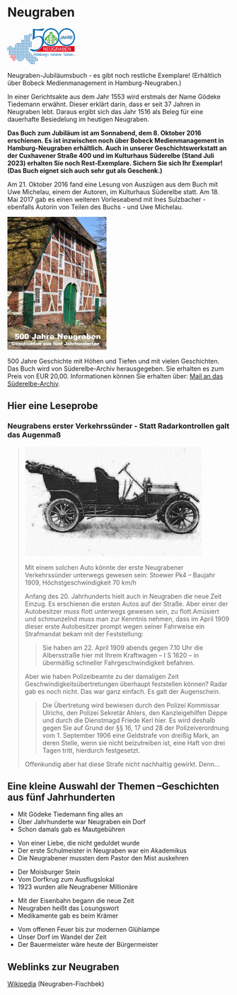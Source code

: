 # Neugraben

![](/img/wsb_180x81_500J_Neugraben.png)

Neugraben-Jubiläumsbuch - es gibt noch restliche Exemplare!
(Erhältlich über Bobeck Medienmanagement in Hamburg-Neugraben.)

In einer Gerichtsakte aus dem Jahr 1553 wird erstmals der Name Gödeke Tiedemann erwähnt. Dieser erklärt darin, dass er seit 37 Jahren in
Neugraben lebt. Daraus ergibt sich das Jahr 1516 als Beleg für eine dauerhafte Besiedelung im heutigen Neugraben.

**Das Buch zum Jubiläum ist am Sonnabend, dem 8. Oktober 2016 erschienen. Es ist inzwischen noch über Bobeck Medienmanagement in Hamburg-Neugraben erhältlich. Auch in unserer Geschichtswerkstatt an der Cuxhavener Straße 400 und im Kulturhaus Süderelbe (Stand Juli 2023) erhalten Sie noch Rest-Exemplare. Sichern Sie sich Ihr Exemplar! (Das Buch eignet sich auch sehr gut als Geschenk.)**

Am 21. Oktober 2016 fand eine Lesung von Auszügen aus dem Buch mit Uwe Michelau, einem der Autoren, im Kulturhaus Süderelbe statt. Am 18. Mai 2017 gab es einen weiteren Vorleseabend mit Ines Sulzbacher - ebenfalls Autorin von Teilen des Buchs - und Uwe Michelau.

![](/img/Buchtitel_klein.png)

500 Jahre Geschichte mit Höhen und Tiefen und mit vielen Geschichten. Das Buch wird von Süderelbe-Archiv herausgegeben. Sie erhalten es zum Preis von EUR 20,00. Informationen können Sie erhalten über: [Mail an das Süderelbe-Archiv](mailto:info@suederelbe-archiv.de).

## Hier eine Leseprobe

### Neugrabens erster Verkehrssünder - Statt Radarkontrollen galt das Augenmaß

> ![](/img/wsb_400x246_Stoewer_PK4.jpg)
>
> Mit einem solchen Auto könnte der erste Neugrabener Verkehrssünder unterwegs gewesen sein: Stoewer Pk4 – Baujahr 1909, Höchstgeschwindigkeit 70 km/h
>
> Anfang des 20. Jahrhunderts hielt auch in Neugraben die neue Zeit Einzug. Es erschienen die ersten Autos auf der Straße. Aber einer der Autobesitzer muss flott unterwegs gewesen sein, zu flott.Amüsiert und schmunzelnd muss man zur Kenntnis nehmen, dass im April 1909 dieser erste Autobesitzer prompt wegen seiner Fahrweise ein Strafmandat bekam mit der Feststellung:
>
>> Sie haben am 22. April 1909 abends gegen 7.10 Uhr die Albersstraße hier mit Ihrem Kraftwagen – I S 1620 – in übermäßig schneller
   Fahrgeschwindigkeit befahren.
>
> Aber wie haben Polizeibeamte zu der damaligen Zeit Geschwindigkeitsübertretungen überhaupt feststellen können? Radar gab es noch nicht. Das war ganz einfach. Es galt der Augenschein.
>
>> Die Übertretung wird bewiesen durch den Polizei Kommissar Ulrichs, den Polizei Sekretär Ahlers, den Kanzleigehilfen Deppe und durch die Dienstmagd Friede Kerl hier. Es wird deshalb gegen Sie auf Grund der §§ 16, 17 und 28 der Polizeiverordnung vom 1. September 1906 eine Geldstrafe von dreißig Mark, an deren Stelle, wenn sie nicht beizutreiben ist, eine Haft von drei Tagen tritt, hierdurch festgesetzt.
>
> Offenkundig aber hat diese Strafe nicht nachhaltig gewirkt. Denn...

## Eine kleine Auswahl der Themen –Geschichten aus fünf Jahrhunderten

-   Mit Gödeke Tiedemann fing alles an
-   Über Jahrhunderte war Neugraben ein Dorf
-   Schon damals gab es Mautgebühren

<!-- -->

-   Von einer Liebe, die nicht geduldet wurde
-   Der erste Schulmeister in Neugraben war ein Akademikus
-   Die Neugrabener mussten dem Pastor den Mist auskehren

<!-- -->

-   Der Moisburger Stein
-   Vom Dorfkrug zum Ausflugslokal
-   1923 wurden alle Neugrabener Millionäre

<!-- -->

-   Mit der Eisenbahn begann die neue Zeit
-   Neugraben heißt das Losungswort
-   Medikamente gab es beim Krämer

<!-- -->

-   Vom offenen Feuer bis zur modernen Glühlampe
-   Unser Dorf im Wandel der Zeit
-   Der Bauermeister wäre heute der Bürgermeister

## Weblinks zur Neugraben
[Wikipedia](https://de.wikipedia.org/wiki/Hamburg-Neugraben-Fischbek) (Neugraben-Fischbek)
